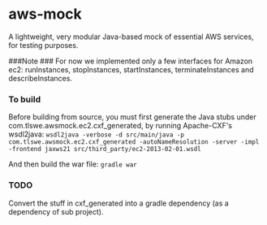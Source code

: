 aws-mock
========

A lightweight, very modular Java-based mock of essential AWS services, for testing purposes.

###Note ###
For now we implemented only a few interfaces for Amazon ec2: runInstances, stopInstances, startInstances, terminateInstances and describeInstances.   

### To build ###
Before building from source, you must first generate the Java stubs under com.tlswe.awsmock.ec2.cxf_generated, by running Apache-CXF's wsdl2java: 
`wsdl2java -verbose -d src/main/java -p com.tlswe.awsmock.ec2.cxf_generated -autoNameResolution -server -impl -frontend jaxws21 src/third_party/ec2-2013-02-01.wsdl`

And then build the war file: 
    `gradle war`

### TODO ###
Convert the stuff in cxf_generated into a gradle dependency (as a dependency of sub project). 


